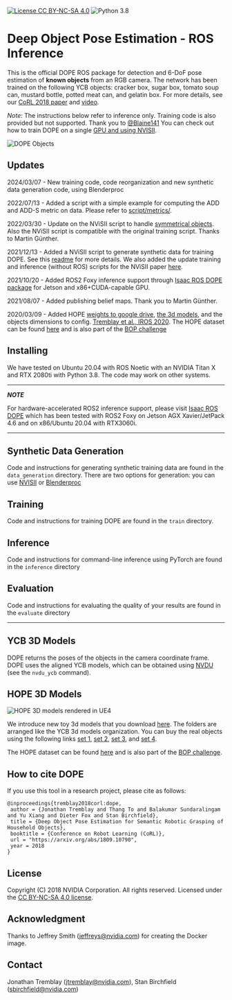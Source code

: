 [![License CC BY-NC-SA 4.0](https://img.shields.io/badge/License-CC%20BY--NC--SA%204.0-blue.svg)](https://creativecommons.org/licenses/by-nc-sa/4.0/legalcode)
![Python 3.8](https://img.shields.io/badge/python-3.8-blue.svg)
# Deep Object Pose Estimation - ROS Inference

This is the official DOPE ROS package for detection and 6-DoF pose estimation of **known objects** from an RGB camera.  The network has been trained on the following YCB objects:  cracker box, sugar box, tomato soup can, mustard bottle, potted meat can, and gelatin box.  For more details, see our [CoRL 2018 paper](https://arxiv.org/abs/1809.10790) and [video](https://youtu.be/yVGViBqWtBI).

*Note:*  The instructions below refer to inference only.  Training code is also provided but not supported. Thank you to [@Blaine141](https://github.com/blaine141) You can check out how to train DOPE on a single [GPU and using NVISII](https://github.com/NVlabs/Deep_Object_Pose/issues/155#issuecomment-791148200).

![DOPE Objects](dope_objects.png)

## Updates

2024/03/07 - New training code, code reorganization and new synthetic data generation code, using Blenderproc

2022/07/13 - Added a script with a simple example for computing the ADD and ADD-S metric on data. Please refer to [script/metrics/](https://github.com/NVlabs/Deep_Object_Pose/tree/master/scripts/metrics). 

2022/03/30 - Update on the NViSII script to handle [symmetrical objects](https://github.com/NVlabs/Deep_Object_Pose/tree/master/scripts/nvisii_data_gen#handling-objects-with-symmetries).  Also the NViSII script is compatible with the original training script. Thanks to Martin Günther. 

2021/12/13 - Added a NViSII script to generate synthetic data for training DOPE. See this [readme](https://github.com/NVlabs/Deep_Object_Pose/tree/master/scripts/nvisii_data_gen) for more details. We also added the update training and inference (without ROS) scripts for the NViSII paper [here](https://github.com/NVlabs/Deep_Object_Pose/tree/master/scripts/train2). 

2021/10/20 - Added ROS2 Foxy inference support through [Isaac ROS DOPE package](https://github.com/NVIDIA-ISAAC-ROS/isaac_ros_pose_estimation) for Jetson and x86+CUDA-capable GPU.

2021/08/07 - Added publishing belief maps. Thank you to Martin Günther. 

2020/03/09 - Added HOPE [weights to google drive](https://drive.google.com/open?id=1DfoA3m_Bm0fW8tOWXGVxi4ETlLEAgmcg), [the 3d models](https://drive.google.com/drive/folders/1jiJS9KgcYAkfb8KJPp5MRlB0P11BStft), and the objects dimensions to config. [Tremblay et al., IROS 2020](https://arxiv.org/abs/2008.11822).  The HOPE dataset can be found [here](https://github.com/swtyree/hope-dataset/) and is also part of the [BOP challenge](https://bop.felk.cvut.cz/datasets/#HOPE)

<!-- 2020/02/09 - Upgraded DOPE to use Python 3. Updated Dockerfile to use Python3-compatible ROS Noetic. The Python 2.7/ROS Kinetic is still available on the ['ros-kinetic' branch](https://github.com/NVlabs/Deep_Object_Pose/tree/ros-kinetic). -->

<!-- 2020/16/03 - Added a wiki (thanks to [@saratrajput](https://github.com/saratrajput))  -->

<!-- 2019/03/07 - ROS interface update (thanks to Martin Günther) -->

<!-- 2019/11/06 - Added bleach YCB weights  -->

## Installing

We have tested on Ubuntu 20.04 with ROS Noetic with an NVIDIA Titan X and RTX 2080ti with Python 3.8. The code may work on other systems.

---
***NOTE***

For hardware-accelerated ROS2 inference support, please visit [Isaac ROS DOPE](https://github.com/NVIDIA-ISAAC-ROS/isaac_ros_pose_estimation/tree/main/isaac_ros_dope) which has been tested with ROS2 Foxy on Jetson AGX Xavier/JetPack 4.6 and on x86/Ubuntu 20.04 with RTX3060i.

---

## Synthetic Data Generation
Code and instructions for generating synthetic training data are found in the `data_generation` directory. There are two options for generation: you can use [NVISII](https://github.com/owl-project/NVISII) or [Blenderproc](https://github.com/DLR-RM/BlenderProc)

## Training
Code and instructions for training DOPE are found in the `train` directory.

## Inference
Code and instructions for command-line inference using PyTorch are found in the `inference` directory

## Evaluation
Code and instructions for evaluating the quality of your results are found in the `evaluate` directory

---

## YCB 3D Models

DOPE returns the poses of the objects in the camera coordinate frame.  DOPE uses the aligned YCB models, which can be obtained using [NVDU](https://github.com/NVIDIA/Dataset_Utilities) (see the `nvdu_ycb` command).

## HOPE 3D Models

![HOPE 3D models rendered in UE4](https://i.imgur.com/V6wX64p.png)

We introduce new toy 3d models that you download [here](https://drive.google.com/drive/folders/1jiJS9KgcYAkfb8KJPp5MRlB0P11BStft). 
The folders are arranged like the YCB 3d models organization. 
You can buy the real objects using the following links 
[set 1](https://www.amazon.com/gp/product/B071ZMT9S2), 
[set 2](https://www.amazon.com/gp/product/B007EA6PKS), 
[set 3](https://www.amazon.com/gp/product/B00H4SKSPS), 
and 
[set 4](https://www.amazon.com/gp/product/B072M2PGX9). 

The HOPE dataset can be found [here](https://github.com/swtyree/hope-dataset/) and is also part of the [BOP challenge](https://bop.felk.cvut.cz/datasets/#HOPE).

## How to cite DOPE 

If you use this tool in a research project, please cite as follows:
```
@inproceedings{tremblay2018corl:dope,
 author = {Jonathan Tremblay and Thang To and Balakumar Sundaralingam and Yu Xiang and Dieter Fox and Stan Birchfield},
 title = {Deep Object Pose Estimation for Semantic Robotic Grasping of Household Objects},
 booktitle = {Conference on Robot Learning (CoRL)},
 url = "https://arxiv.org/abs/1809.10790",
 year = 2018
}
```

## License

Copyright (C) 2018 NVIDIA Corporation. All rights reserved. Licensed under the [CC BY-NC-SA 4.0 license](https://creativecommons.org/licenses/by-nc-sa/4.0/legalcode).


## Acknowledgment

Thanks to Jeffrey Smith (jeffreys@nvidia.com) for creating the Docker image.


## Contact

Jonathan Tremblay (jtremblay@nvidia.com), Stan Birchfield (sbirchfield@nvidia.com)
